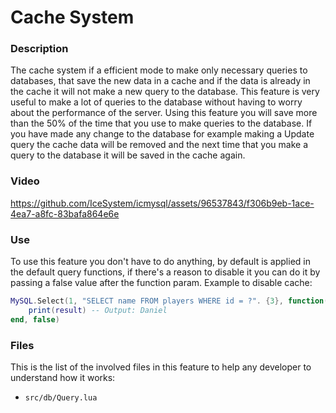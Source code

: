 # Cache System
### Description
The cache system if a efficient mode to make only necessary queries to databases, that save the new data in a cache and if the data is already in the cache it will not make a new query to the database. This feature is very useful to make a lot of queries to the database without having to worry about the performance of the server.
Using this feature you will save more than the 50% of the time that you use to make queries to the database. If you have made any change to the database for example making a Update query the cache data will be removed and the next time that you make a query to the database it will be saved in the cache again.
### Video
https://github.com/IceSystem/icmysql/assets/96537843/f306b9eb-1ace-4ea7-a8fc-83bafa864e6e
### Use
To use this feature you don't have to do anything, by default is applied in the default query functions, if there's a reason to disable it you can do it by passing a false value after the function param.
Example to disable cache:
```lua
MySQL.Select(1, "SELECT name FROM players WHERE id = ?". {3}, function(result)
    print(result) -- Output: Daniel
end, false)
```
### Files
This is the list of the involved files in this feature to help any developer to understand how it works:
- ```src/db/Query.lua```
